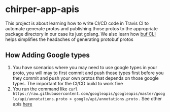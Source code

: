 # chirper-app-apis

This project is about learning how to write CI/CD code in Travis CI to automate generate protos and publishing those protos to the appropriate package directory in our case its just golang. We also learn how [buf CLI](https://docs.buf.build/installation) helps simplifies the headaches of generating protobuf protos

## How Adding Google types

1. You have scenarios where you may need to use google types in your proto, you will may to first commit and push those types first before you they commit and push your own protos that depends on those google types. The important for the CI/CD build to work fine
1. You run the command like `curl https://raw.githubusercontent.com/googleapis/googleapis/master/google/api/annotations.proto > google/api/annotations.proto` . See other apis [here](https://github.com/googleapis/googleapis/tree/master/google/api)
